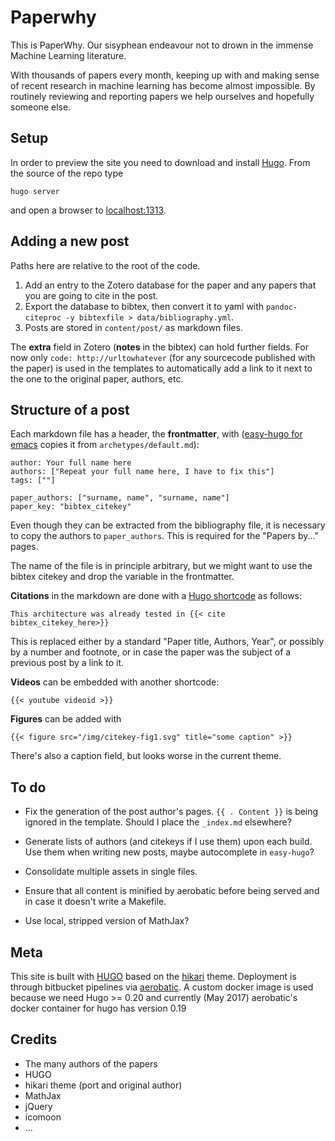 # Paperwhy

This is PaperWhy. Our sisyphean endeavour not to drown in the
immense Machine Learning literature.

With thousands of papers every month, keeping up with and making sense
of recent research in machine learning has become almost
impossible. By routinely reviewing and reporting papers we help
ourselves and hopefully someone else.

## Setup

In order to preview the site you need to download and
install [Hugo](gohugo.io). From the source of the repo type

```
hugo server
```

and open a browser to [localhost:1313](//localhost:1313).

## Adding a new post

Paths here are relative to the root of the code.

1. Add an entry to the Zotero database for the paper and any papers
   that you are going to cite in the post.
2. Export the database to bibtex, then convert it to yaml with
   `pandoc-citeproc -y bibtexfile > data/bibliography.yml`.
3. Posts are stored in `content/post/` as markdown files.

The **extra** field in Zotero (**notes** in the bibtex) can hold
further fields. For now only `code: http://urltowhatever` (for any
sourcecode published with the paper) is used in the templates to
automatically add a link to it next to the one to the original paper,
authors, etc.

## Structure of a post

Each markdown file has a header, the **frontmatter**, with
([easy-hugo for emacs]() copies it from `archetypes/default.md`):

```
author: Your full name here
authors: ["Repeat your full name here, I have to fix this"]
tags: [""]

paper_authors: ["surname, name", "surname, name"]
paper_key: "bibtex_citekey"
```

Even though they can be extracted from the bibliography file, it is
necessary to copy the authors to `paper_authors`. This is required
for the "Papers by..." pages.

The name of the file is in principle arbitrary, but we might want to
use the bibtex citekey and drop the variable in the frontmatter.

**Citations** in the markdown are done with
a [Hugo shortcode](gohugo.io/extras/shortcodes/) as follows:

```
This architecture was already tested in {{< cite bibtex_citekey_here>}}
```

This is replaced either by a standard "Paper title, Authors, Year", or
possibly by a number and footnote, or in case the paper was the
subject of a previous post by a link to it.

**Videos** can be embedded with another shortcode:

```
{{< youtube videoid >}}
```

**Figures** can be added with
```
{{< figure src="/img/citekey-fig1.svg" title="some caption" >}}
```
There's also a caption field, but looks worse in the current theme.

## To do

* Fix the generation of the post author's pages. `{{ . Content }}` is
  being ignored in the template. Should I place the `_index.md`
  elsewhere?

* Generate lists of authors (and citekeys if I use them) upon each
  build. Use them when writing new posts, maybe autocomplete in
  `easy-hugo`?
  
* Consolidate multiple assets in single files.

* Ensure that all content is minified by aerobatic before being served
  and in case it doesn't write a Makefile.
  
* Use local, stripped version of MathJax?

## Meta

This site is built with [HUGO](gohugo.io) based on
the [hikari](github.com/digitalcraftsman/hugo-hikari-theme) theme.
Deployment is through bitbucket pipelines
via [aerobatic](aerobatic.com).  A custom docker image is used because
we need Hugo >= 0.20 and currently (May 2017) aerobatic's docker
container for hugo has version 0.19

## Credits

* The many authors of the papers
* HUGO
* hikari theme (port and original author)
* MathJax
* jQuery
* icomoon
* ...
